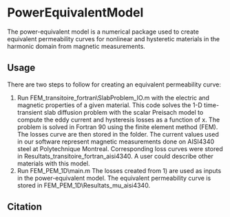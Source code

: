 # PowerEquivalentModel

The power-equivalent model is a numerical package used to create equivalent permeability curves for nonlinear and hysteretic materials in the harmonic domain from magnetic measurements.

## Usage
There are two steps to follow for creating an equivalent permeability curve:
1) Run FEM_transitoire_fortran\SlabProblem_IO.m with the electric and magnetic properties of a given material. This code solves the 1-D time-transient slab diffusion problem with the scalar Preisach model to compute the eddy current and hysteresis losses as a function of x. The problem is solved in Fortran 90 using the finite element method (FEM). The losses curve are then stored in the folder. The current values used in our software represent magnetic measurements done on AISI4340 steel at Polytechnique Montreal. Corresponding loss curves were stored in Resultats_transitoire_fortran_aisi4340. A user could describe other materials with this model.
2) Run FEM_PEM_1D\main.m The losses created from 1) are used as inputs in the power-equivalent model. The equivalent permeability curve is stored in FEM_PEM_1D\Resultats_mu_aisi4340.

## Citation
